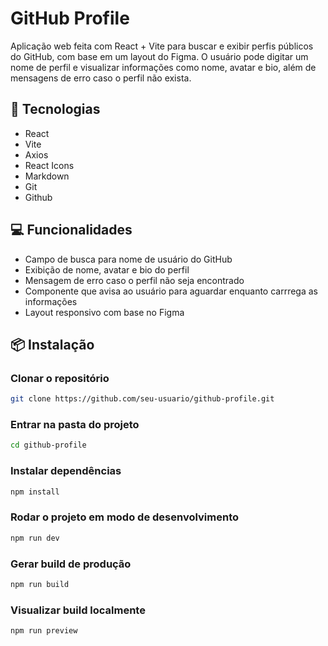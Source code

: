 # GitHub Profile

Aplicação web feita com React + Vite para buscar e exibir perfis públicos do GitHub, com base em um layout do Figma. O usuário pode digitar um nome de perfil e visualizar informações como nome, avatar e bio, além de mensagens de erro caso o perfil não exista.

## 🚀 Tecnologias

- React
- Vite
- Axios
- React Icons
- Markdown
- Git
- Github

## 💻 Funcionalidades

- Campo de busca para nome de usuário do GitHub
- Exibição de nome, avatar e bio do perfil
- Mensagem de erro caso o perfil não seja encontrado
- Componente que avisa ao usuário para aguardar enquanto carrrega as informações
- Layout responsivo com base no Figma

## 📦 Instalação

### Clonar o repositório

````bash
git clone https://github.com/seu-usuario/github-profile.git
````

### Entrar na pasta do projeto

````bash
cd github-profile
````

### Instalar dependências

````bash
npm install
````

### Rodar o projeto em modo de desenvolvimento

````bash
npm run dev
````

### Gerar build de produção

````bash
npm run build
````

### Visualizar build localmente

````bash
npm run preview
````
